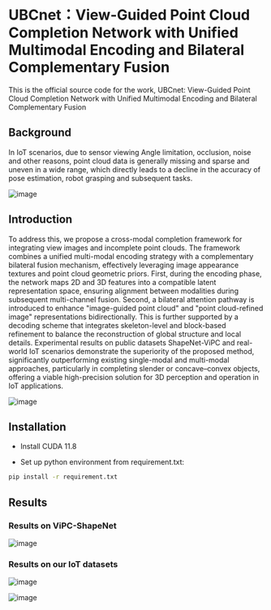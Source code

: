 # UBCnet：View-Guided Point Cloud Completion Network with Unified Multimodal Encoding and Bilateral Complementary Fusion
This is the official source code for the work, UBCnet: View-Guided Point Cloud Completion Network with Unified Multimodal Encoding and Bilateral Complementary Fusion
## Background
In IoT scenarios, due to sensor viewing Angle limitation, occlusion, noise and other reasons, point cloud data is generally missing and sparse and uneven in a wide range, which directly leads to a decline in the accuracy of pose estimation, robot grasping and subsequent tasks.

![image](https://github.com/user-attachments/assets/ee21d4ce-0757-4051-a3ab-9a70e937308c)



## Introduction
To address this, we propose a cross-modal completion framework for integrating view images and incomplete point clouds. The framework combines a unified multi-modal encoding strategy with a complementary bilateral fusion mechanism, effectively leveraging image appearance textures and point cloud geometric priors. First, during the encoding phase, the network maps 2D and 3D features into a compatible latent representation space, ensuring alignment between modalities during subsequent multi-channel fusion. Second, a bilateral attention pathway is introduced to enhance "image-guided point cloud" and "point cloud-refined image" representations bidirectionally. This is further supported by a decoding scheme that integrates skeleton-level and block-based refinement to balance the reconstruction of global structure and local details. Experimental results on public datasets ShapeNet-ViPC and real-world IoT scenarios demonstrate the superiority of the proposed method, significantly outperforming existing single-modal and multi-modal approaches, particularly in completing slender or concave–convex objects, offering a viable high-precision solution for 3D perception and operation in IoT applications.

![image](https://github.com/user-attachments/assets/69560454-6834-496a-a7a3-ab31f1061d08)

## Installation
- Install CUDA 11.8

- Set up python environment from requirement.txt:
```bash
pip install -r requirement.txt
```

## Results
### Results on ViPC-ShapeNet

![image](https://github.com/user-attachments/assets/bf3a3b73-065a-48d9-8d5a-4839767ee729)

### Results on our IoT datasets

![image](https://github.com/user-attachments/assets/46e051c7-776a-4a7d-88a4-eddd0397c742)

![image](https://github.com/user-attachments/assets/53b59c1d-71b8-4edf-8bbc-44935e7157e0)
